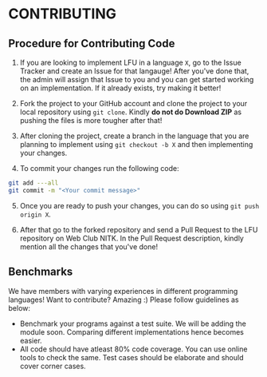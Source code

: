 # CONTRIBUTING

## Procedure for Contributing Code

1. If you are looking to implement LFU in a language `X`, go to the Issue Tracker and create an Issue for that langauge! After you've done that, the admin will assign that Issue to you and you can get started working on an implementation. If it already exists, try making it better!

2. Fork the project to your GitHub account and clone the project to your local repository using `git clone`. Kindly **do not do Download ZIP** as pushing the files is more tougher after that!

3. After cloning the project, create a branch in the language that you are planning to implement using `git checkout -b X` and then implementing your changes.

4. To commit your changes run the following code:
```bash
git add ---all
git commit -m "<Your commit message>"
```

5. Once you are ready to push your changes, you can do so using `git push origin X`.

6. After that go to the forked repository and send a Pull Request to the LFU repository on Web Club NITK. In the Pull Request description, kindly mention all the changes that you've done!

## Benchmarks

We have members with varying experiences in different programming languages! Want to contribute? Amazing :) Please follow guidelines as below:

* Benchmark your programs against a test suite. We will be adding the module soon. Comparing different implementations hence becomes easier.
* All code should have atleast 80% code coverage. You can use online tools to check the same. Test cases should be elaborate and should cover corner cases.